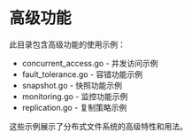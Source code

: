 
# 高级功能

此目录包含高级功能的使用示例：
- concurrent_access.go - 并发访问示例
- fault_tolerance.go - 容错功能示例
- snapshot.go - 快照功能示例
- monitoring.go - 监控功能示例
- replication.go - 复制策略示例

这些示例展示了分布式文件系统的高级特性和用法。 

